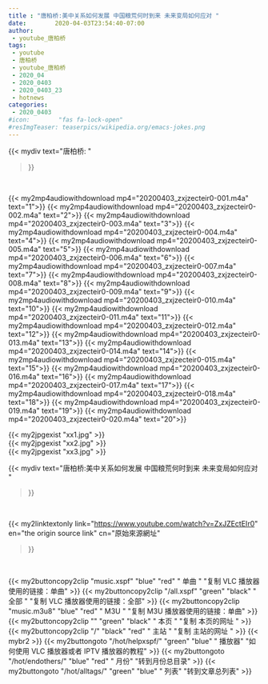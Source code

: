 ```yaml
---
title : "唐柏桥:美中关系如何发展 中国粮荒何时到来 未来变局如何应对 "
date:        2020-04-03T23:54:40-07:00
author:
 - youtube_唐柏桥
tags:
 - youtube
 - 唐柏桥
 - youtube_唐柏桥
 - 2020_04
 - 2020_0403
 - 2020_0403_23
 - hotnews
categories:
 - 2020_0403
#icon:        "fas fa-lock-open"
#resImgTeaser: teaserpics/wikipedia.org/emacs-jokes.png
---
```







{{< mydiv text="唐柏桥: "
>}}
<br>


{{< my2mp4audiowithdownload mp4="20200403_zxjzecteir0-001.m4a" text="1">}}
{{< my2mp4audiowithdownload mp4="20200403_zxjzecteir0-002.m4a" text="2">}}
{{< my2mp4audiowithdownload mp4="20200403_zxjzecteir0-003.m4a" text="3">}}
{{< my2mp4audiowithdownload mp4="20200403_zxjzecteir0-004.m4a" text="4">}}
{{< my2mp4audiowithdownload mp4="20200403_zxjzecteir0-005.m4a" text="5">}}
{{< my2mp4audiowithdownload mp4="20200403_zxjzecteir0-006.m4a" text="6">}}
{{< my2mp4audiowithdownload mp4="20200403_zxjzecteir0-007.m4a" text="7">}}
{{< my2mp4audiowithdownload mp4="20200403_zxjzecteir0-008.m4a" text="8">}}
{{< my2mp4audiowithdownload mp4="20200403_zxjzecteir0-009.m4a" text="9">}}
{{< my2mp4audiowithdownload mp4="20200403_zxjzecteir0-010.m4a" text="10">}}
{{< my2mp4audiowithdownload mp4="20200403_zxjzecteir0-011.m4a" text="11">}}
{{< my2mp4audiowithdownload mp4="20200403_zxjzecteir0-012.m4a" text="12">}}
{{< my2mp4audiowithdownload mp4="20200403_zxjzecteir0-013.m4a" text="13">}}
{{< my2mp4audiowithdownload mp4="20200403_zxjzecteir0-014.m4a" text="14">}}
{{< my2mp4audiowithdownload mp4="20200403_zxjzecteir0-015.m4a" text="15">}}
{{< my2mp4audiowithdownload mp4="20200403_zxjzecteir0-016.m4a" text="16">}}
{{< my2mp4audiowithdownload mp4="20200403_zxjzecteir0-017.m4a" text="17">}}
{{< my2mp4audiowithdownload mp4="20200403_zxjzecteir0-018.m4a" text="18">}}
{{< my2mp4audiowithdownload mp4="20200403_zxjzecteir0-019.m4a" text="19">}}
{{< my2mp4audiowithdownload mp4="20200403_zxjzecteir0-020.m4a" text="20">}}


{{< my2jpgexist "xx1.jpg" >}}<br>
{{< my2jpgexist "xx2.jpg" >}}<br>
{{< my2jpgexist "xx3.jpg" >}}<br>



{{< mydiv text="唐柏桥:美中关系如何发展 中国粮荒何时到来 未来变局如何应对 "
>}}
<br>

{{< my2linktextonly link="https://www.youtube.com/watch?v=ZxJZEctEIr0"
en="the origin source link" cn="原始來源網址"
>}}


<br>


{{< my2buttoncopy2clip "music.xspf"        "blue"   "red"    " 单曲 "  "复制 VLC 播放器使用的链接：单曲" >}} {{< my2buttoncopy2clip "/all.xspf"         "green"  "black"  " 全部 "  "复制 VLC 播放器使用的链接：全部" >}} {{< my2buttoncopy2clip "music.m3u8"        "blue"   "red"    " M3U  "    "复制 M3U 播放器使用的链接：单曲" >}} {{< my2buttoncopy2clip ""                  "green"  "black"  " 本页 "    "复制 本页的网址 " >}} {{< my2buttoncopy2clip "/"                 "black"  "red"    " 主站 "    "复制 主站的网址 " >}} {{< mybr2 >}} {{< my2buttongoto      "/hot/helpxspf/"    "green"  "blue"   " 播放器" "如何使用 VLC 播放器或者 IPTV 播放器的教程" >}} {{< my2buttongoto      "/hot/endothers/"   "blue"   "red"    " 月份"   "转到月份总目录" >}} {{< my2buttongoto      "/hot/alltags/"     "green"  "blue"   " 列表"   "转到文章总列表" >}} 
